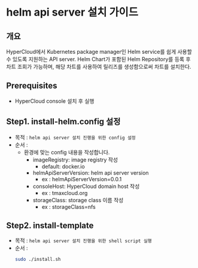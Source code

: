 # helm api server 설치 가이드

## 개요
HyperCloud에서 Kubernetes package manager인 Helm service를 쉽게 사용할 수 있도록 지원하는 API server. Helm Chart가 포함된 Helm Repository를 등록 후 차트 조회가 가능하며, 해당 차트를 사용하여 릴리즈를 생성함으로써 차트를 설치한다.

## Prerequisites
  - HyperCloud console 설치 후 실행

## Step1. install-helm.config 설정
- 목적 : `helm api server 설치 진행을 위한 config 설정`
- 순서 : 
  - 환경에 맞는 config 내용을 작성합니다.
     - imageRegistry: image registry 작성
       - default: docker.io
     - helmApiServerVersion: helm api server version
       - ex : helmApiServerVersion=0.0.1
     - consoleHost: HyperCloud domain host 작성
       - ex : tmaxcloud.org
     - storageClass: storage class 이름 작성
       - ex : storageClass=nfs

## Step2. install-template
- 목적 : `helm api server 설치 진행을 위한 shell script 실행`
- 순서 : 
	```bash
    sudo ./install.sh
	```
